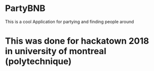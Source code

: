 # PartyBNB
This is a cool Application for partying and finding people around

# This was done for hackatown 2018 in university of montreal (polytechnique)

